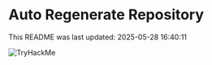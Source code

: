 # Auto Regenerate Repository

This README was last updated: 2025-05-28 16:40:11

 ![TryHackMe](https://tryhackme.com/badge/533634)